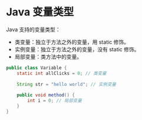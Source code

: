 # Java 变量类型

Java 支持的变量类型：

* 类变量：独立于方法之外的变量，用 static 修饰。
* 实例变量：独立于方法之外的变量，没有 static 修饰。
* 局部变量：类方法中的变量。

```java
public class Variable {
    static int allClicks = 0; // 类变量
    
    String str = "hello world"; // 实例变量
    
    public void method() {
        int i = 0; // 局部变量
    }
}
```



